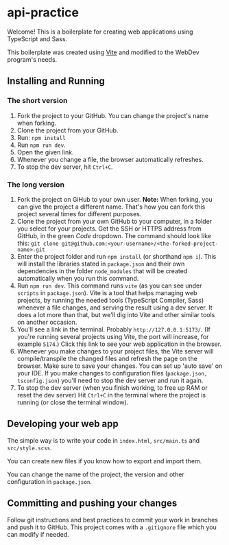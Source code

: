 # api-practice

Welcome! This is a boilerplate for creating web applications using TypeScript and Sass. 

This boilerplate was created using [Vite](https://vitejs.dev/) 
and modified to the WebDev program's needs.

## Installing and Running

### The short version

1. Fork the project to your GitHub. You can change the project's name when forking.
2. Clone the project from your GitHub.
3. Run: `npm install`
4. Run `npm run dev`. 
5. Open the given link.
6. Whenever you change a file, the browser automatically refreshes.
7. To stop the dev server, hit `Ctrl+C`.

### The long version 

1. Fork the project on GiHub to your own user. **Note:**
When forking, you can give the project a different name. 
That's how you can fork this project several times for different purposes. 
2. Clone the project from your own GitHub to your computer, 
in a folder you select for your projects. Get the SSH or HTTPS address from GitHub, 
in the green *Code* dropdown. The command should look like this:
`git clone git@github.com:<your-username>/<the-forked-project-name>.git` 
3. Enter the project folder and run `npm install` (or shorthand `npm i`). 
This will install the libraries stated in `package.json` and their own dependencies
in the folder `node_modules` that will be created automatically when you run this command.
4. Run `npm run dev`. This command runs `vite` (as you can see under `scripts` in `package.json`).
Vite is a tool that helps managing web projects, by running the needed tools 
(TypeScript Compiler, Sass) whenever a file changes, and serving the result using a dev server. 
It does a lot more than that, but we'll dig into Vite and other similar tools on another occasion. 
5. You'll see a link in the terminal. Probably `http://127.0.0.1:5173/`. 
(If you're running several projects using Vite, the port will increase, for example `5174`.)
Click this link to see your web application in the browser. 
6. Whenever you make changes to your project files, 
the Vite server will compile/transpile the changed files and refresh the page on the browser.
Make sure to save your changes. You can set up 'auto save' on your IDE. 
If you make changes to configuration files (`package.json, tsconfig.json`) 
you'll need to stop the dev server and run it again.
7. To stop the dev server (when you finish working, to free up RAM or reset the dev server)
Hit `Ctrl+C` in the terminal where the project is running (or close the terminal window). 

## Developing your web app

The simple way is to write your code in `index.html`, `src/main.ts` and `src/style.scss`.

You can create new files if you know how to export and import them.

You can change the name of the project, the version and other configuration in `package.json`.

## Committing and pushing your changes

Follow git instructions and best practices to commit your work in branches and push it to GitHub.
This project comes with a `.gitignore` file which you can modify if needed.

 
 
 
